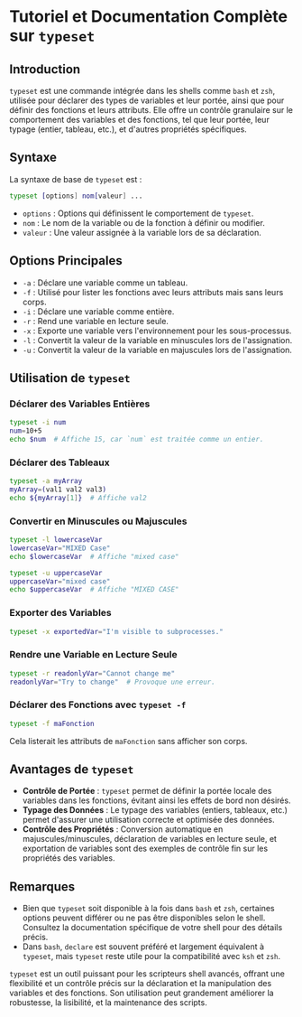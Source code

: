 # Tutoriel et Documentation Complète sur `typeset`

## Introduction

`typeset` est une commande intégrée dans les shells comme `bash` et `zsh`, utilisée pour déclarer des types de variables et leur portée, ainsi que pour définir des fonctions et leurs attributs. Elle offre un contrôle granulaire sur le comportement des variables et des fonctions, tel que leur portée, leur typage (entier, tableau, etc.), et d'autres propriétés spécifiques.

## Syntaxe

La syntaxe de base de `typeset` est :

```bash
typeset [options] nom[valeur] ...
```

- `options` : Options qui définissent le comportement de `typeset`.
- `nom` : Le nom de la variable ou de la fonction à définir ou modifier.
- `valeur` : Une valeur assignée à la variable lors de sa déclaration.

## Options Principales

- `-a` : Déclare une variable comme un tableau.
- `-f` : Utilisé pour lister les fonctions avec leurs attributs mais sans leurs corps.
- `-i` : Déclare une variable comme entière.
- `-r` : Rend une variable en lecture seule.
- `-x` : Exporte une variable vers l'environnement pour les sous-processus.
- `-l` : Convertit la valeur de la variable en minuscules lors de l'assignation.
- `-u` : Convertit la valeur de la variable en majuscules lors de l'assignation.

## Utilisation de `typeset`

### Déclarer des Variables Entières

```bash
typeset -i num
num=10+5
echo $num  # Affiche 15, car `num` est traitée comme un entier.
```

### Déclarer des Tableaux

```bash
typeset -a myArray
myArray=(val1 val2 val3)
echo ${myArray[1]}  # Affiche val2
```

### Convertir en Minuscules ou Majuscules

```bash
typeset -l lowercaseVar
lowercaseVar="MIXED Case"
echo $lowercaseVar  # Affiche "mixed case"

typeset -u uppercaseVar
uppercaseVar="mixed case"
echo $uppercaseVar  # Affiche "MIXED CASE"
```

### Exporter des Variables

```bash
typeset -x exportedVar="I'm visible to subprocesses."
```

### Rendre une Variable en Lecture Seule

```bash
typeset -r readonlyVar="Cannot change me"
readonlyVar="Try to change"  # Provoque une erreur.
```

### Déclarer des Fonctions avec `typeset -f`

```bash
typeset -f maFonction
```

Cela listerait les attributs de `maFonction` sans afficher son corps.

## Avantages de `typeset`

- **Contrôle de Portée** : `typeset` permet de définir la portée locale des variables dans les fonctions, évitant ainsi les effets de bord non désirés.
- **Typage des Données** : Le typage des variables (entiers, tableaux, etc.) permet d'assurer une utilisation correcte et optimisée des données.
- **Contrôle des Propriétés** : Conversion automatique en majuscules/minuscules, déclaration de variables en lecture seule, et exportation de variables sont des exemples de contrôle fin sur les propriétés des variables.

## Remarques

- Bien que `typeset` soit disponible à la fois dans `bash` et `zsh`, certaines options peuvent différer ou ne pas être disponibles selon le shell. Consultez la documentation spécifique de votre shell pour des détails précis.
- Dans `bash`, `declare` est souvent préféré et largement équivalent à `typeset`, mais `typeset` reste utile pour la compatibilité avec `ksh` et `zsh`.

`typeset` est un outil puissant pour les scripteurs shell avancés, offrant une flexibilité et un contrôle précis sur la déclaration et la manipulation des variables et des fonctions. Son utilisation peut grandement améliorer la robustesse, la lisibilité, et la maintenance des scripts.